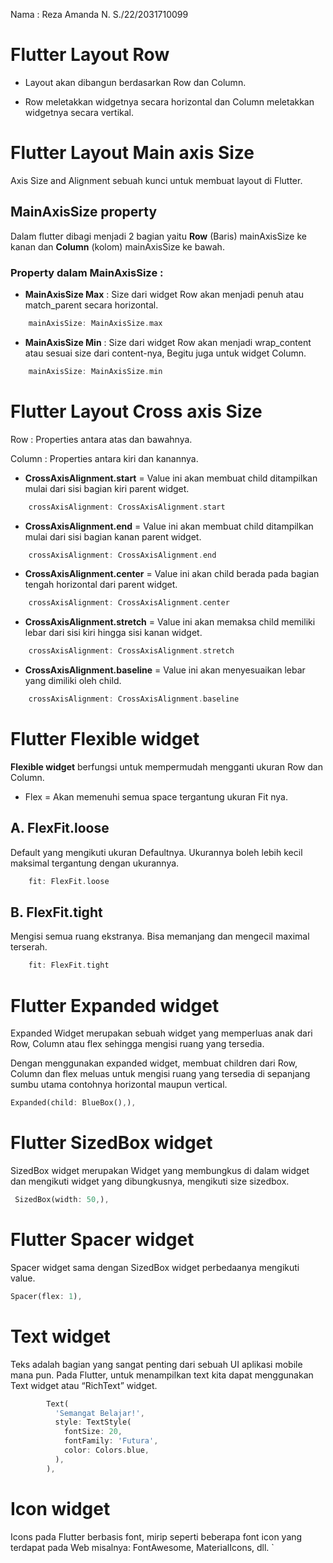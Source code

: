 Nama  : Reza Amanda N. S./22/2031710099

# __Flutter Layout Row__

- Layout akan dibangun berdasarkan Row dan Column.

- Row meletakkan widgetnya secara horizontal dan Column meletakkan widgetnya secara vertikal.


# __Flutter Layout Main axis Size__
Axis Size and Alignment sebuah kunci untuk membuat layout di Flutter.

## __MainAxisSize property__

Dalam flutter dibagi menjadi 2 bagian yaitu __Row__ (Baris) mainAxisSize ke kanan dan __Column__ (kolom) mainAxisSize ke bawah.

### __Property dalam MainAxisSize :__ 

- __MainAxisSize Max__ : Size dari widget Row akan menjadi penuh atau match_parent secara horizontal.

```dart
    mainAxisSize: MainAxisSize.max
```
- __MainAxisSize Min__ : Size dari widget Row akan menjadi wrap_content atau sesuai size dari content-nya, Begitu juga untuk widget Column.

```dart
    mainAxisSize: MainAxisSize.min
```

# __Flutter Layout Cross axis Size__
Row : Properties antara atas dan bawahnya. 

Column : Properties antara kiri dan kanannya. 

- __CrossAxisAlignment.start__ =  Value ini akan membuat child ditampilkan mulai dari sisi bagian kiri parent widget. 
```dart 
    crossAxisAlignment: CrossAxisAlignment.start
```
- __CrossAxisAlignment.end__ = Value ini akan membuat child ditampilkan mulai dari sisi bagian kanan parent widget.

```dart 
    crossAxisAlignment: CrossAxisAlignment.end
```

- __CrossAxisAlignment.center__ = Value ini akan child berada pada bagian tengah horizontal dari parent widget.
```dart 
    crossAxisAlignment: CrossAxisAlignment.center
```

- __CrossAxisAlignment.stretch__ = Value ini akan memaksa child memiliki lebar dari sisi kiri hingga sisi kanan widget.
```dart 
    crossAxisAlignment: CrossAxisAlignment.stretch
```

- __CrossAxisAlignment.baseline__ = Value ini akan menyesuaikan lebar yang dimiliki oleh child.
```dart 
    crossAxisAlignment: CrossAxisAlignment.baseline
```

# __Flutter Flexible widget__
__Flexible widget__ berfungsi untuk mempermudah mengganti ukuran Row dan Column. 

- Flex = Akan memenuhi semua space tergantung ukuran Fit nya.

## __A. FlexFit.loose__ 

Default yang mengikuti ukuran Defaultnya. Ukurannya boleh lebih kecil maksimal tergantung dengan ukurannya.  

```dart
    fit: FlexFit.loose
```

## __B. FlexFit.tight__
 Mengisi semua ruang ekstranya. Bisa memanjang dan mengecil maximal terserah.

```dart
    fit: FlexFit.tight
```

# __Flutter Expanded widget__
Expanded Widget merupakan sebuah widget yang memperluas anak dari Row, Column atau flex sehingga mengisi ruang yang tersedia.

Dengan menggunakan expanded widget, membuat children dari Row, Column dan flex meluas untuk mengisi ruang yang tersedia di sepanjang sumbu utama contohnya horizontal maupun vertical.

```dart 
Expanded(child: BlueBox(),),
```

# __Flutter SizedBox widget__

SizedBox widget merupakan Widget yang membungkus di dalam widget dan mengikuti widget yang dibungkusnya, mengikuti size sizedbox. 

```dart 
 SizedBox(width: 50,),
```

# __Flutter Spacer widget__

Spacer widget sama dengan SizedBox widget perbedaanya mengikuti value.

```dart
Spacer(flex: 1),
```

# __Text widget__
Teks adalah bagian yang sangat penting dari sebuah UI aplikasi mobile mana pun. Pada Flutter, untuk menampilkan text kita dapat menggunakan Text widget atau “RichText” widget. 

```dart 
        Text(
          'Semangat Belajar!',
          style: TextStyle(
            fontSize: 20,
            fontFamily: 'Futura',
            color: Colors.blue,
          ),
        ),
```

# __Icon widget__

Icons pada Flutter berbasis font, mirip seperti beberapa font icon yang terdapat pada Web misalnya: FontAwesome, MaterialIcons, dll. `
